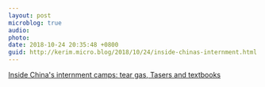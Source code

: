 ```yaml
---
layout: post
microblog: true
audio: 
photo: 
date: 2018-10-24 20:35:48 +0800
guid: http://kerim.micro.blog/2018/10/24/inside-chinas-internment.html
---
```

[Inside China's internment camps: tear gas, Tasers and textbooks](https://www.yahoo.com/news/inside-chinas-internment-camps-tear-gas-tasers-textbooks-052736783.html)

